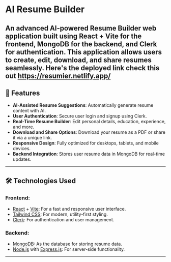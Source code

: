 # AI Resume Builder

An advanced AI-powered Resume Builder web application built using **React + Vite** for the frontend, **MongoDB** for the backend, and **Clerk** for authentication. This application allows users to create, edit, download, and share resumes seamlessly.
Here's the deployed link check this out https://resumier.netlify.app/
---

## 🚀 Features

- **AI-Assisted Resume Suggestions**: Automatically generate resume content with AI.
- **User Authentication**: Secure user login and signup using Clerk.
- **Real-Time Resume Builder**: Edit personal details, education, experience, and more.
- **Download and Share Options**: Download your resume as a PDF or share it via a unique link.
- **Responsive Design**: Fully optimized for desktops, tablets, and mobile devices.
- **Backend Integration**: Stores user resume data in MongoDB for real-time updates.

---

## 🛠️ Technologies Used

### Frontend:
- [React](https://reactjs.org/) + [Vite](https://vitejs.dev/): For a fast and responsive user interface.
- [Tailwind CSS](https://tailwindcss.com/): For modern, utility-first styling.
- [Clerk](https://clerk.dev/): For authentication and user management.

### Backend:
- [MongoDB](https://www.mongodb.com/): As the database for storing resume data.
- [Node.js](https://nodejs.org/) with [Express.js](https://expressjs.com/): For server-side functionality.

---

